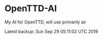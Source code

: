# OpenTTD-AI
My AI for OpenTTD, will use primarily air

Latest backup: Sun Sep 29 05:11:02 UTC 2019
